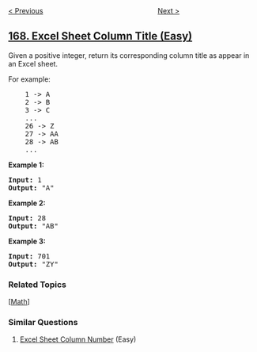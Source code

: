 <!--|This file generated by command(leetcode description); DO NOT EDIT.    |-->
<!--+----------------------------------------------------------------------+-->
<!--|@author    openset <openset.wang@gmail.com>                           |-->
<!--|@link      https://github.com/openset                                 |-->
<!--|@home      https://github.com/openset/leetcode                        |-->
<!--+----------------------------------------------------------------------+-->

[< Previous](https://github.com/openset/leetcode/tree/master/problems/two-sum-ii-input-array-is-sorted "Two Sum II - Input array is sorted")
　　　　　　　　　　　　　　　　
[Next >](https://github.com/openset/leetcode/tree/master/problems/majority-element "Majority Element")

## [168. Excel Sheet Column Title (Easy)](https://leetcode.com/problems/excel-sheet-column-title "Excel表列名称")

<p>Given a positive integer, return its corresponding column title as appear in an Excel sheet.</p>

<p>For example:</p>

<pre>
    1 -&gt; A
    2 -&gt; B
    3 -&gt; C
    ...
    26 -&gt; Z
    27 -&gt; AA
    28 -&gt; AB 
    ...
</pre>

<p><strong>Example 1:</strong></p>

<pre>
<strong>Input:</strong> 1
<strong>Output:</strong> &quot;A&quot;
</pre>

<p><strong>Example 2:</strong></p>

<pre>
<strong>Input:</strong> 28
<strong>Output:</strong> &quot;AB&quot;
</pre>

<p><strong>Example 3:</strong></p>

<pre>
<strong>Input:</strong> 701
<strong>Output:</strong> &quot;ZY&quot;
</pre>

### Related Topics
  [[Math](https://github.com/openset/leetcode/tree/master/tag/math/README.md)]

### Similar Questions
  1. [Excel Sheet Column Number](https://github.com/openset/leetcode/tree/master/problems/excel-sheet-column-number) (Easy)
